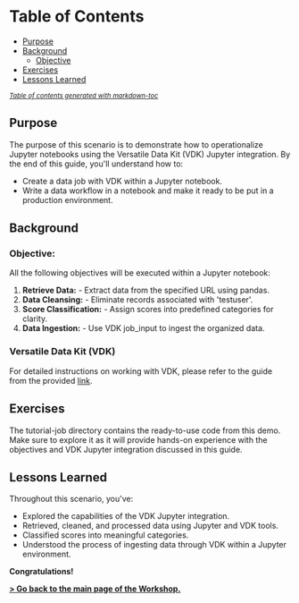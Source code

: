 # Table of Contents
- [Purpose](#purpose)
- [Background](#background)
    * [Objective](#objective)
- [Exercises](#exercises)
- [Lessons Learned](#lessons-learned)

<small><i><a href='http://ecotrust-canada.github.io/markdown-toc/'>Table of contents generated with markdown-toc</a></i></small>

## Purpose

The purpose of this scenario is to demonstrate how to operationalize Jupyter notebooks using the Versatile Data Kit (VDK) Jupyter integration. By the end of this guide, you'll understand how to:
* Create a data job with VDK within a Jupyter notebook.
* Write a data workflow in a notebook and make it ready to be put in a production environment.

## Background
### Objective:

All the following objectives will be executed within a Jupyter notebook:

1. **Retrieve Data:** - Extract data from the specified URL using pandas.
2. **Data Cleansing:**  - Eliminate records associated with 'testuser'.
3. **Score Classification:** - Assign scores into predefined categories for clarity.
4. **Data Ingestion:** - Use VDK job_input to ingest the organized data.

### Versatile Data Kit (VDK)
For detailed instructions on working with VDK, please refer to the guide from the provided [link](/getting-started.ipynb).

## Exercises

The tutorial-job directory contains the ready-to-use code from this demo. Make sure to explore it as it will provide hands-on experience with the objectives and VDK Jupyter integration discussed in this guide.

## Lessons Learned
Throughout this scenario, you've:
* Explored the capabilities of the VDK Jupyter integration.
* Retrieved, cleaned, and processed data using Jupyter and VDK tools.
* Classified scores into meaningful categories.
* Understood the process of ingesting data through VDK within a Jupyter environment.

**Congratulations!**

**[> Go back to the main page of the Workshop.](https://github.com/vmware/versatile-data-kit/tree/main/events/jupyter-vmware-explore)**
